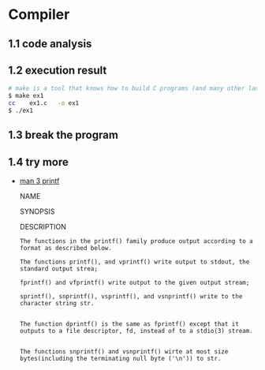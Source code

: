 # Compiler

## 1.1 code analysis

## 1.2 execution result

```bash
# make is a tool that knows how to build C programs (and many other languages).
$ make ex1
cc    ex1.c   -o ex1
$ ./ex1
```

## 1.3 break the program

## 1.4 try more

* [man 3 printf](https://man7.org/linux/man-pages/man3/printf.3.html)
  
  NAME

  SYNOPSIS

  DESCRIPTION
      
      The functions in the printf() family produce output according to a format as described below.

      The functions printf(), and vprintf() write output to stdout, the standard output strea;

      fprintf() and vfprintf() write output to the given output stream;

      sprintf(), snprintf(), vsprintf(), and vsnprintf() write to the character string str.


      The function dprintf() is the same as fprintf() except that it outputs to a file descriptor, fd, instead of to a stdio(3) stream.


      The functions snprintf() and vsnprintf() wirte at most size bytes(including the terminating null byte ('\n')) to str.

